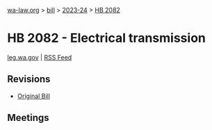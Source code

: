 [wa-law.org](/) > [bill](/bill/) > [2023-24](/bill/2023-24/) > [HB 2082](/bill/2023-24/hb/2082/)

# HB 2082 - Electrical transmission
[leg.wa.gov](https://app.leg.wa.gov/billsummary?BillNumber=2082&Year=2023&Initiative=false) | [RSS Feed](./rss.xml)

## Revisions
* [Original Bill](1/)

## Meetings